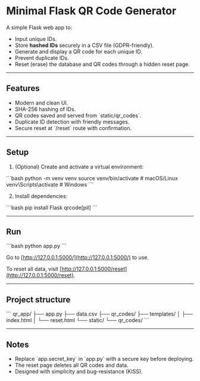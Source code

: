 # Minimal Flask QR Code Generator

A simple Flask web app to:

- Input unique IDs.
- Store **hashed IDs** securely in a CSV file (GDPR-friendly).
- Generate and display a QR code for each unique ID.
- Prevent duplicate IDs.
- Reset (erase) the database and QR codes through a hidden reset page.

---

## Features

- Modern and clean UI.
- SHA-256 hashing of IDs.
- QR codes saved and served from \`static/qr_codes\`.
- Duplicate ID detection with friendly messages.
- Secure reset at \`/reset\` route with confirmation.

---

## Setup

1. (Optional) Create and activate a virtual environment:

\`\`\`bash
python -m venv venv
source venv/bin/activate  # macOS/Linux
venv\Scripts\activate     # Windows
\`\`\`

2. Install dependencies:

\`\`\`bash
pip install Flask qrcode[pil]
\`\`\`

---

## Run

\`\`\`bash
python app.py
\`\`\`

Go to [http://127.0.0.1:5000/](http://127.0.0.1:5000/) to use.

To reset all data, visit [http://127.0.0.1:5000/reset](http://127.0.0.1:5000/reset).

---

## Project structure

\`\`\`
qr_app/
├── app.py
├── data.csv
├── qr_codes/
├── templates/
│   ├── index.html
│   └── reset.html
└── static/
    └── qr_codes/
\`\`\`

---

## Notes

- Replace \`app.secret_key\` in \`app.py\` with a secure key before deploying.
- The reset page deletes all QR codes and data.
- Designed with simplicity and bug-resistance (KISS).